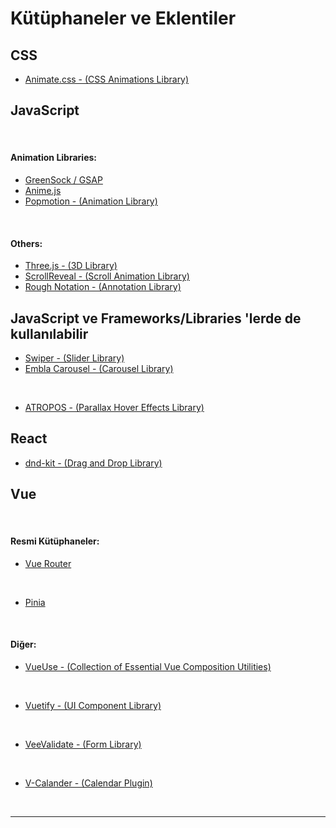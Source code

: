 # Kütüphaneler ve Eklentiler

## CSS

- [Animate.css - (CSS Animations Library)](https://animate.style/)

## JavaScript

<br>

#### Animation Libraries:

- [GreenSock / GSAP](https://greensock.com/)
- [Anime.js](https://animejs.com/)
- [Popmotion - (Animation Library)](https://popmotion.io/)

<br>

#### Others:

- [Three.js - (3D Library)](https://threejs.org/)
- [ScrollReveal - (Scroll Animation Library)](https://scrollrevealjs.org/)
- [Rough Notation - (Annotation Library)](https://roughnotation.com/)

## JavaScript ve Frameworks/Libraries 'lerde de kullanılabilir

- [Swiper - (Slider Library)](https://swiperjs.com/)
- [Embla Carousel - (Carousel Library)](https://www.embla-carousel.com/)

<br>

- [ATROPOS - (Parallax Hover Effects Library)](https://atroposjs.com/)

## React

- [dnd-kit - (Drag and Drop Library)](https://dndkit.com/)

## Vue

<br>

#### Resmi Kütüphaneler:

- [Vue Router](https://router.vuejs.org/)

<br>

- [Pinia](https://pinia.vuejs.org/)

<br>

#### Diğer:

- [VueUse - (Collection of Essential Vue Composition Utilities)](https://vueuse.org/)

<br>

- [Vuetify - (UI Component Library)](https://vuetifyjs.com/en/)

<br>

- [VeeValidate - (Form Library)](https://vee-validate.logaretm.com/v4/)

<br>

- [V-Calander - (Calendar Plugin)](https://vcalendar.io/)

<br>

---
